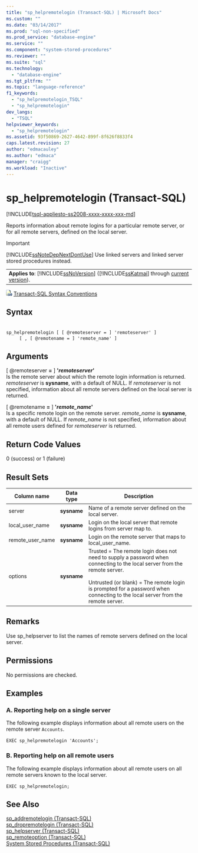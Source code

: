 ```yaml
---
title: "sp_helpremotelogin (Transact-SQL) | Microsoft Docs"
ms.custom: ""
ms.date: "03/14/2017"
ms.prod: "sql-non-specified"
ms.prod_service: "database-engine"
ms.service: ""
ms.component: "system-stored-procedures"
ms.reviewer: ""
ms.suite: "sql"
ms.technology: 
  - "database-engine"
ms.tgt_pltfrm: ""
ms.topic: "language-reference"
f1_keywords: 
  - "sp_helpremotelogin_TSQL"
  - "sp_helpremotelogin"
dev_langs: 
  - "TSQL"
helpviewer_keywords: 
  - "sp_helpremotelogin"
ms.assetid: 93f50869-2627-4642-899f-8f626f8833f4
caps.latest.revision: 27
author: "edmacauley"
ms.author: "edmaca"
manager: "craigg"
ms.workload: "Inactive"
---
```

# sp_helpremotelogin (Transact-SQL)
[!INCLUDE[tsql-appliesto-ss2008-xxxx-xxxx-xxx-md](../../includes/tsql-appliesto-ss2008-xxxx-xxxx-xxx-md.md)]

  Reports information about remote logins for a particular remote server, or for all remote servers, defined on the local server.  
  
> [!IMPORTANT]  
>  [!INCLUDE[ssNoteDepNextDontUse](../../includes/ssnotedepnextdontuse-md.md)] Use linked servers and linked server stored procedures instead.  
  
||  
|-|  
|**Applies to**: [!INCLUDE[ssNoVersion](../../includes/ssnoversion-md.md)] ([!INCLUDE[ssKatmai](../../includes/sskatmai-md.md)] through [current version](http://go.microsoft.com/fwlink/p/?LinkId=299658)).|  
  
 ![Topic link icon](../../database-engine/configure-windows/media/topic-link.gif "Topic link icon") [Transact-SQL Syntax Conventions](../../t-sql/language-elements/transact-sql-syntax-conventions-transact-sql.md)  
  
## Syntax  
  
```  
  
sp_helpremotelogin [ [ @remoteserver = ] 'remoteserver' ]   
     [ , [ @remotename = ] 'remote_name' ]  
```  
  
## Arguments  
 [ @remoteserver **=** ] **'***remoteserver***'**  
 Is the remote server about which the remote login information is returned. *remoteserver* is **sysname**, with a default of NULL. If *remoteserver* is not specified, information about all remote servers defined on the local server is returned.  
  
 [ @remotename **=** ] **'***remote_name***'**  
 Is a specific remote login on the remote server. *remote_name* is **sysname**, with a default of NULL. If *remote_name* is not specified, information about all remote users defined for *remoteserver* is returned.  
  
## Return Code Values  
 0 (success) or 1 (failure)  
  
## Result Sets  
  
|Column name|Data type|Description|  
|-----------------|---------------|-----------------|  
|server|**sysname**|Name of a remote server defined on the local server.|  
|local_user_name|**sysname**|Login on the local server that remote logins from server map to.|  
|remote_user_name|**sysname**|Login on the remote server that maps to local_user_name.|  
|options|**sysname**|Trusted = The remote login does not need to supply a password when connecting to the local server from the remote server.<br /><br /> Untrusted (or blank) = The remote login is prompted for a password when connecting to the local server from the remote server.|  
  
## Remarks  
 Use sp_helpserver to list the names of remote servers defined on the local server.  
  
## Permissions  
 No permissions are checked.  
  
## Examples  
  
### A. Reporting help on a single server  
 The following example displays information about all remote users on the remote server `Accounts`.  
  
```  
EXEC sp_helpremotelogin 'Accounts';  
```  
  
### B. Reporting help on all remote users  
 The following example displays information about all remote users on all remote servers known to the local server.  
  
```  
EXEC sp_helpremotelogin;  
```  
  
## See Also  
 [sp_addremotelogin &#40;Transact-SQL&#41;](../../relational-databases/system-stored-procedures/sp-addremotelogin-transact-sql.md)   
 [sp_dropremotelogin &#40;Transact-SQL&#41;](../../relational-databases/system-stored-procedures/sp-dropremotelogin-transact-sql.md)   
 [sp_helpserver &#40;Transact-SQL&#41;](../../relational-databases/system-stored-procedures/sp-helpserver-transact-sql.md)   
 [sp_remoteoption &#40;Transact-SQL&#41;](../../relational-databases/system-stored-procedures/sp-remoteoption-transact-sql.md)   
 [System Stored Procedures &#40;Transact-SQL&#41;](../../relational-databases/system-stored-procedures/system-stored-procedures-transact-sql.md)  
  
  
